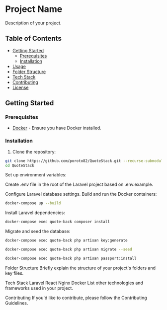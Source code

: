 # Project Name

Description of your project.

## Table of Contents

- [Getting Started](#getting-started)
  - [Prerequisites](#prerequisites)
  - [Installation](#installation)
- [Usage](#usage)
- [Folder Structure](#folder-structure)
- [Tech Stack](#tech-stack)
- [Contributing](#contributing)
- [License](#license)

## Getting Started

### Prerequisites

- [Docker](https://www.docker.com/) - Ensure you have Docker installed.

### Installation

1. Clone the repository:

```bash
git clone https://github.com/poroto82/QuoteStack.git --recurse-submodules 
cd QuoteStack
```
Set up environment variables:

Create .env file in the root of the Laravel project based on .env.example.

Configure Laravel database settings.
Build and run the Docker containers:

```bash
docker-compose up --build
```
Install Laravel dependencies:
```bash
docker-compose exec quote-back composer install
```
Migrate and seed the database:
```bash
docker-compose exec quote-back php artisan key:generate

docker-compose exec quote-back php artisan migrate --seed

docker-compose exec quote-back php artisan passport:install

```


Folder Structure
Briefly explain the structure of your project's folders and key files.

Tech Stack
Laravel
React
Nginx
Docker
List other technologies and frameworks used in your project.

Contributing
If you'd like to contribute, please follow the Contributing Guidelines.